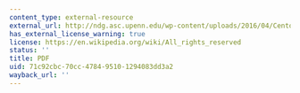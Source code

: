 ```yaml
---
content_type: external-resource
external_url: http://ndg.asc.upenn.edu/wp-content/uploads/2016/04/Centola-et-al-2007-PA.pdf
has_external_license_warning: true
license: https://en.wikipedia.org/wiki/All_rights_reserved
status: ''
title: PDF
uid: 71c92cbc-70cc-4784-9510-1294083dd3a2
wayback_url: ''
---
```

